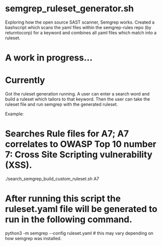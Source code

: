 # semgrep_ruleset_generator.sh
Exploring how the open source SAST scanner, Semgrep works. Created a bashscript which scans the yaml files within the semgrep-rules repo (by returntocorp) for a keyword and combines all yaml files which match into a ruleset.

# A work in progress...

# Currently
Got the ruleset generation running. A user can enter a search word and build a ruleset which tailors to that keyword. Then the user can take the ruleset file and run semgrep with the generated ruleset.

Example: 
# Searches Rule files for A7; A7 correlates to OWASP Top 10 number 7: Cross Site Scripting vulnerability (XSS).
./search_semgrep_build_custom_ruleset.sh A7 

# After running this script the ruleset.yaml file will be generated to run in the following command.
python3 -m semgrep --config ruleset.yaml <repo to be scanned> # this may vary depending on how semgrep was installed.
